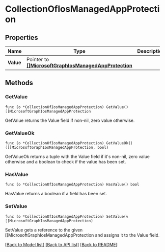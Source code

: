 # CollectionOfIosManagedAppProtection

## Properties

Name | Type | Description | Notes
------------ | ------------- | ------------- | -------------
**Value** | Pointer to [**[]MicrosoftGraphIosManagedAppProtection**](microsoft.graph.iosManagedAppProtection.md) |  | [optional] 

## Methods

### GetValue

`func (o *CollectionOfIosManagedAppProtection) GetValue() []MicrosoftGraphIosManagedAppProtection`

GetValue returns the Value field if non-nil, zero value otherwise.

### GetValueOk

`func (o *CollectionOfIosManagedAppProtection) GetValueOk() ([]MicrosoftGraphIosManagedAppProtection, bool)`

GetValueOk returns a tuple with the Value field if it's non-nil, zero value otherwise
and a boolean to check if the value has been set.

### HasValue

`func (o *CollectionOfIosManagedAppProtection) HasValue() bool`

HasValue returns a boolean if a field has been set.

### SetValue

`func (o *CollectionOfIosManagedAppProtection) SetValue(v []MicrosoftGraphIosManagedAppProtection)`

SetValue gets a reference to the given []MicrosoftGraphIosManagedAppProtection and assigns it to the Value field.


[[Back to Model list]](../README.md#documentation-for-models) [[Back to API list]](../README.md#documentation-for-api-endpoints) [[Back to README]](../README.md)


